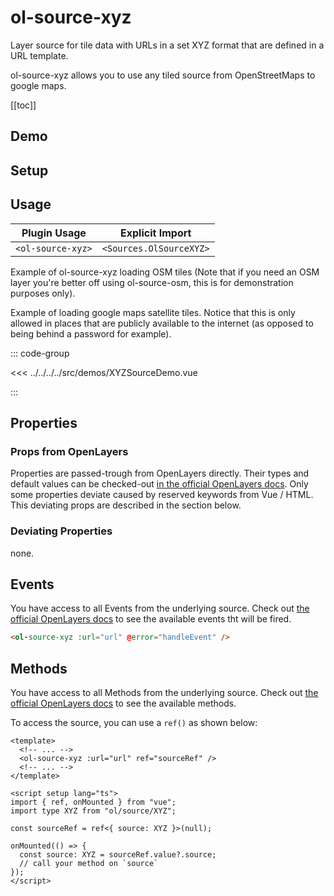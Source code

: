 # ol-source-xyz

Layer source for tile data with URLs in a set XYZ format that are defined in a URL template.

ol-source-xyz allows you to use any tiled source from OpenStreetMaps to google maps.

[[toc]]

## Demo

<script setup lang="ts">
import XYZSourceDemo from "@demos/XYZSourceDemo.vue"
</script>

<ClientOnly>
<XYZSourceDemo />
</ClientOnly>

## Setup

<!--@include: ../../sources.plugin.md-->

## Usage

| Plugin Usage      |     Explicit Import     |
| ----------------- | :---------------------: |
| `<ol-source-xyz>` | `<Sources.OlSourceXYZ>` |

Example of ol-source-xyz loading OSM tiles (Note that if you need an OSM layer you're better off using ol-source-osm, this is for demonstration purposes only).

Example of loading google maps satellite tiles. Notice that this is only allowed in places that are publicly available to the internet (as opposed to being behind a password for example).

::: code-group

<<< ../../../../src/demos/XYZSourceDemo.vue

:::

## Properties

### Props from OpenLayers

Properties are passed-trough from OpenLayers directly.
Their types and default values can be checked-out [in the official OpenLayers docs](https://openlayers.org/en/latest/apidoc/module-ol_source_XYZ-XYZ.html).
Only some properties deviate caused by reserved keywords from Vue / HTML.
This deviating props are described in the section below.

### Deviating Properties

none.

## Events

You have access to all Events from the underlying source.
Check out [the official OpenLayers docs](https://openlayers.org/en/latest/apidoc/module-ol_source_XYZ-XYZ.html) to see the available events tht will be fired.

```html
<ol-source-xyz :url="url" @error="handleEvent" />
```

## Methods

You have access to all Methods from the underlying source.
Check out [the official OpenLayers docs](https://openlayers.org/en/latest/apidoc/module-ol_source_XYZ-XYZ.html) to see the available methods.

To access the source, you can use a `ref()` as shown below:

```vue
<template>
  <!-- ... -->
  <ol-source-xyz :url="url" ref="sourceRef" />
  <!-- ... -->
</template>

<script setup lang="ts">
import { ref, onMounted } from "vue";
import type XYZ from "ol/source/XYZ";

const sourceRef = ref<{ source: XYZ }>(null);

onMounted(() => {
  const source: XYZ = sourceRef.value?.source;
  // call your method on `source`
});
</script>
```
